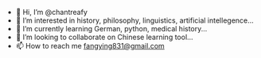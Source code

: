 - 👋 Hi, I’m @chantreafy
- 👀 I’m interested in history, philosophy, linguistics, artificial intellegence...
- 🌱 I’m currently learning German, python, medical history...
- 💞️ I’m looking to collaborate on Chinese learning tool...
- 📫 How to reach me fangying831@gmail.com

<!---
chantreafy/chantreafy is a ✨ special ✨ repository because its `README.md` (this file) appears on your GitHub profile.
You can click the Preview link to take a look at your changes.
--->
